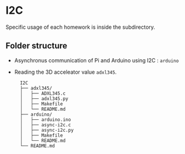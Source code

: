 # I2C 

Specific usage of each homework is inside the subdirectory.

## Folder structure
- Asynchronus communication of Pi and Arduino using I2C : `arduino`
- Reading the 3D acceleator value `adxl345`.


        I2C
        ├── adxl345/
        │   ├── ADXL345.c
        │   ├── adxl345.py
        │   ├── Makefile
        │   └── README.md
        ├── arduino/
        │   ├── arduino.ino
        │   ├── async-i2c.c
        │   ├── async-i2c.py
        │   ├── Makefile
        │   └── README.md
        └── README.md
